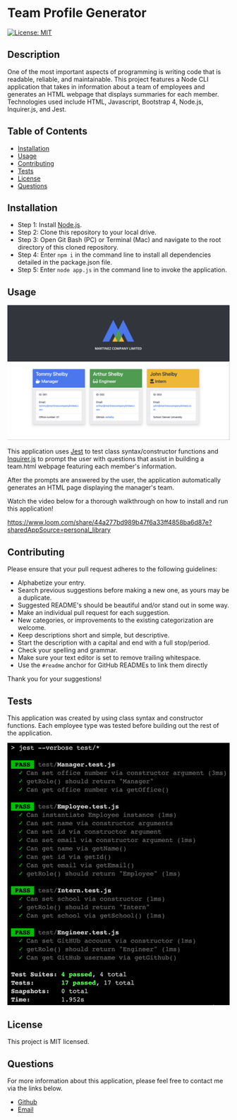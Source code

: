 # Team Profile Generator

[![License: MIT](https://img.shields.io/badge/License-MIT-yellow.svg)](https://opensource.org/licenses/MIT)

## Description

One of the most important aspects of programming is writing code that is readable, reliable, and maintainable. This project features a Node CLI application that takes in information about a team of employees and generates an HTML webpage that displays summaries for each member. Technologies used include HTML, Javascript, Bootstrap 4, Node.js, Inquirer.js, and Jest.

## Table of Contents

* [Installation](#installation)
* [Usage](#usage)
* [Contributing](#contributing)
* [Tests](#tests)
* [License](#license)
* [Questions](#questions)

## Installation

* Step 1: Install [Node.js](https://nodejs.org/).
* Step 2: Clone this repository to your local drive.
* Step 3: Open Git Bash (PC) or Terminal (Mac) and navigate to the root directory of this cloned repository.
* Step 4: Enter `npm i` in the command line to install all dependencies detailed in the package.json file.
* Step 5: Enter `node app.js` in the command line to invoke the application.

## Usage

![alttext](assets/app-screenshot.png "HTML Screenshot")

This application uses [Jest](https://www.npmjs.com/package/jest) to test class syntax/constructor functions and [Inquirer.js](https://www.npmjs.com/package/inquirer) to prompt the user with questions that assist in building a team.html webpage featuring each member's information. 

After the prompts are answered by the user, the application automatically generates an HTML page displaying the manager's team.

Watch the video below for a thorough walkthrough on how to install and run this application!

https://www.loom.com/share/44a277bd989b47f6a33ff4858ba6d87e?sharedAppSource=personal_library

## Contributing

Please ensure that your pull request adheres to the following guidelines:

* Alphabetize your entry.
* Search previous suggestions before making a new one, as yours may be a duplicate.
* Suggested README's should be beautiful and/or stand out in some way.
* Make an individual pull request for each suggestion.
* New categories, or improvements to the existing categorization are welcome.
* Keep descriptions short and simple, but descriptive.
* Start the description with a capital and end with a full stop/period.
* Check your spelling and grammar.
* Make sure your text editor is set to remove trailing whitespace.
* Use the `#readme` anchor for GitHub READMEs to link them directly

Thank you for your suggestions!

## Tests

This application was created by using class syntax and constructor functions. Each employee type was tested before building out the rest of the application.

![alttext](assets/testing-screenshot.png "Tests Screenshot")

## License

This project is MIT licensed.

## Questions

For more information about this application, please feel free to contact me via the links below.

- [Github](https://www.github.com/milehighcoder)
- [Email](mailto:mgmartnz@icloud.com)
